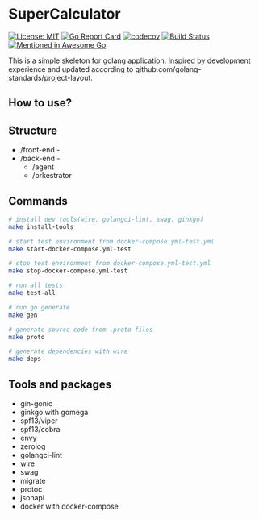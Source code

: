 # SuperCalculator

[![License: MIT](https://img.shields.io/badge/License-MIT-yellow.svg)](https://opensource.org/licenses/MIT)
[![Go Report Card](https://goreportcard.com/badge/github.com/wajox/gobase)](https://goreportcard.com/report/github.com/wajox/gobase)
[![codecov](https://codecov.io/gh/wajox/gobase/branch/master/graph/badge.svg?token=0K79C2LH2K)](https://codecov.io/gh/wajox/gobase)
[![Build Status](https://travis-ci.org/wajox/gobase.svg?branch=master)](https://travis-ci.org/wajox/gobase)
[![Mentioned in Awesome Go](https://awesome.re/mentioned-badge.svg)](https://github.com/avelino/awesome-go)

This is a simple skeleton for golang application. Inspired by development experience and updated according to github.com/golang-standards/project-layout.

## How to use?



## Structure

* /front-end - 
* /back-end -
  * /agent
  * /orkestrator

## Commands
```sh
# install dev tools(wire, golangci-lint, swag, ginkgo)
make install-tools

# start test environment from docker-compose.yml-test.yml
make start-docker-compose.yml-test

# stop test environment from docker-compose.yml-test.yml
make stop-docker-compose.yml-test

# run all tests
make test-all

# run go generate
make gen

# generate source code from .proto files
make proto

# generate dependencies with wire
make deps
```


## Tools and packages
* gin-gonic
* ginkgo with gomega
* spf13/viper
* spf13/cobra
* envy
* zerolog
* golangci-lint
* wire
* swag
* migrate
* protoc
* jsonapi
* docker with docker-compose
